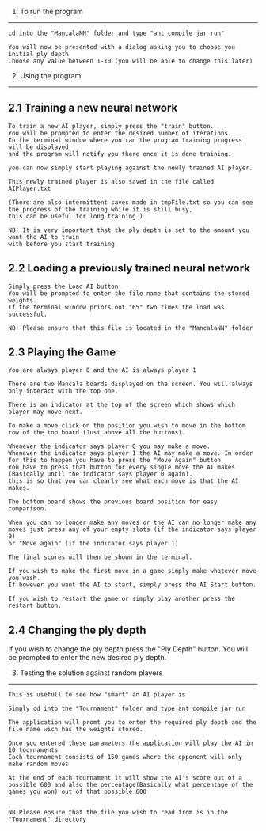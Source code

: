 1. To run the program
---------------------
	cd into the "MancalaNN" folder and type "ant compile jar run"
	
	You will now be presented with a dialog asking you to choose you initial ply depth
	Choose any value between 1-10 (you will be able to change this later)

2. Using the program 
--------------------

2.1 Training a new neural network
---------------------------------
	To train a new AI player, simply press the "train" button.
	You will be prompted to enter the desired number of iterations.
	In the terminal window where you ran the program training progress will be displayed
	and the program will notify you there once it is done training.
	
	you can now simply start playing against the newly trained AI player.
	
	This newly trained player is also saved in the file called AIPlayer.txt
	
	(There are also intermittent saves made in tmpFile.txt so you can see the progress of the training while it is still busy,
	this can be useful for long training )
	
	NB! It is very important that the ply depth is set to the amount you want the AI to train
	with before you start training

2.2 Loading a previously trained neural network
-----------------------------------------------
	Simply press the Load AI button.
	You will be prompted to enter the file name that contains the stored weights.
	If the terminal window prints out "65" two times the load was successful.
	
	NB! Please ensure that this file is located in the "MancalaNN" folder

2.3 Playing the Game
--------------------
	You are always player 0 and the AI is always player 1
	
	There are two Mancala boards displayed on the screen. You will always
	only interact with the top one.
	
	There is an indicator at the top of the screen which shows which player may move next.
	
	To make a move click on the position you wish to move in the bottom row of the top board (Just above all the buttons).
	
	Whenever the indicator says player 0 you may make a move.
	Whenever the indicator says player 1 the AI may make a move. In order for this to happen you have to press the "Move Again" button
	You have to press that button for every single move the AI makes (Basically until the indicator says player 0 again).
	this is so that you can clearly see what each move is that the AI makes.
	
	The bottom board shows the previous board position for easy comparison.
	
	When you can no longer make any moves or the AI can no longer make any moves just press any of your empty slots (if the indicator says player 0)
	or "Move again" (if the indicator says player 1)
	
	The final scores will then be shown in the terminal.
	
	If you wish to make the first move in a game simply make whatever move you wish.
	If however you want the AI to start, simply press the AI Start button.

	If you wish to restart the game or simply play another press the restart button.

2.4 Changing the ply depth
-------------------------

If you wish to change the ply depth press the "Ply Depth" button.
You will be prompted to enter the new desired ply depth.

3. Testing the solution against random players
---------------------------------------------
	This is usefull to see how "smart" an AI player is

	Simply cd into the "Tournament" folder and type ant compile jar run

	The application will promt you to enter the required ply depth and the file name wich has the weights stored.

	Once you entered these parameters the application will play the AI in 10 tournaments
	Each tournament consists of 150 games where the opponent will only make random moves

	At the end of each tournament it will show the AI's score out of a possible 600 and also the percentage(Basically what percentage of the games you won) out of that possible 600


	NB Please ensure that the file you wish to read from is in the "Tournament" directory

